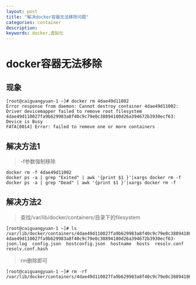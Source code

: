 ```yaml
---
layout: post
title: "解决docker容器无法移除问题"
categories: container
description: 
keywords: docker,虚拟化
---
```


# docker容器无法移除

## 现象

	[root@caiguangyuan-1 ~]# docker rm 4dae49d11002
	Error response from daemon: Cannot destroy container 4dae49d11002: Driver devicemapper failed to remove root filesystem 4dae49d110027fa9b629983a8f40c9c79e0c38894180d26a394672b3930ecf63: Device is Busy
	FATA[0014] Error: failed to remove one or more containers 

## 解决方法1

> -f参数强制移除

	docker rm -f 4dae49d11002
	docker ps -a | grep "Exited" | awk '{print $1 }'|xargs docker rm -f
	docker ps -a | grep "Dead" | awk '{print $1 }'|xargs docker rm -f

## 解决方法2

> 查找/var/lib/docker/containers/目录下的filesystem

	[root@caiguangyuan-1 ~]# ls /var/lib/docker/containers/4dae49d110027fa9b629983a8f40c9c79e0c38894180d26a394672b3930ecf63/
	4dae49d110027fa9b629983a8f40c9c79e0c38894180d26a394672b3930ecf63-json.log  config.json  hostconfig.json  hostname  hosts  resolv.conf  resolv.conf.hash

> rm删除即可

	[root@caiguangyuan-1 ~]# rm -rf /var/lib/docker/containers/4dae49d110027fa9b629983a8f40c9c79e0c38894180d26a394672b3930ecf63/
